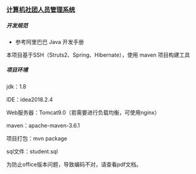 ### [计算机社团人员管理系统](http://211.67.160.21/computer/jsp/index)

##### 开发规范

- 参考阿里巴巴 Java 开发手册

本项目基于SSH（Struts2、Spring、Hibernate），使用 maven 项目构建工具

##### 项目环境

jdk：1.8

IDE：idea2018.2.4

Web服务器：Tomcat9.0（若需要进行负载均衡，可使用nginx）

maven：apache-maven-3.6.1

项目打包：mvn package

sql文件：student.sql



为防止office版本问题，导致编码不对，请查看pdf文档。
